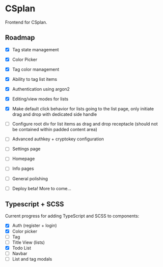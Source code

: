 # CSplan
Frontend for CSplan.

## Roadmap
- [x] Tag state management
- [x] Color Picker
- [x] Tag color management
- [x] Ability to tag list items
- [x] Authentication using argon2
- [x] Editing/view modes for lists

- [x] Make default click behavior for lists going to the list page, only initiate drag and drop with dedicated side handle
- [ ] Configure root div for list items as drag and drop receptacle (should not be contained within padded content area)

- [ ] Advanced authkey + cryptokey configuration
- [ ] Settings page
- [ ] Homepage
- [ ] Info pages
- [ ] General polishing
- [ ] Deploy beta!
More to come...

## Typescript + SCSS
Current progress for adding TypeScript and SCSS to components:
- [x] Auth (register + login)
- [x] Color picker
- [ ] Tag
- [ ] Title View (lists)
- [x] Todo List
- [ ] Navbar
- [ ] List and tag modals
